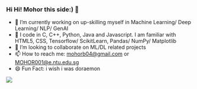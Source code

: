 ### Hi Hi! Mohor this side:) 👋

<!--
**MoBanerjee/MoBanerjee** is a ✨ _special_ ✨ repository because its `README.md` (this file) appears on your GitHub profile.

Here are some ideas to get you started:

- 🔭 I’m currently working on ...
- 🌱 I’m currently learning ...
- 👯 I’m looking to collaborate on ...
- 🤔 I’m looking for help with ...
- 💬 Ask me about ...
- 📫 How to reach me: ...
- 😄 Pronouns: ...
- ⚡ Fun fact: ...
-->
- 🔭 I’m currently working on up-skilling myself in Machine Learning/ Deep Learning/ NLP/ GenAI
- 🌱 I code in C, C++, Python, Java and Javascript. I am familiar with HTML5, CSS, Tensorflow/ ScikitLearn, Pandas/ NumPy/ Matplotlib
- 👯 I’m looking to collaborate on ML/DL related projects
- 📫 How to reach me: mohorb04@gmail.com or MOHOR001@e.ntu.edu.sg
- 😄 Fun Fact: i wish i was doraemon

[![](https://visitcount.itsvg.in/api?id=MoBanerjee&label=Profile%20Views&color=6&icon=1&pretty=false)](https://visitcount.itsvg.in)
